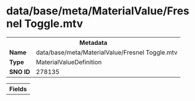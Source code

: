 <h1>data/base/meta/MaterialValue/Fresnel Toggle.mtv</h1><table><tr><th colspan="100%">Metadata</th></tr><tr><td><b>Name</b></td><td>data/base/meta/MaterialValue/Fresnel Toggle.mtv</td></tr><tr><td><b>Type</b></td><td>MaterialValueDefinition</td></tr><tr><td><b>SNO ID</b></td><td>278135</td></tr></table>

<table><tr><th colspan="100%">Fields</th></tr></table>

